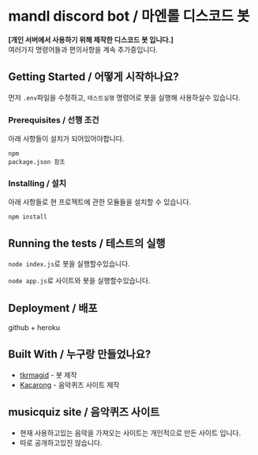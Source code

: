 # mandl discord bot / 마엔롤 디스코드 봇

**[개인 서버에서 사용하기 위해 제작한 디스코드 봇 입니다.]**  
여러가지 명령어들과 편의사항을 계속 추가중입니다.

## Getting Started / 어떻게 시작하나요?

먼저 `.env`파일을 수정하고, `테스트실행` 명령어로 봇을 실행해 사용하실수 있습니다.

### Prerequisites / 선행 조건

아래 사항들이 설치가 되어있어야합니다.

```
npm
package.json 참조
```

### Installing / 설치

아래 사항들로 현 프로젝트에 관한 모듈들을 설치할 수 있습니다.

```
npm install
```

## Running the tests / 테스트의 실행

`node index.js`로 봇을 실행할수있습니다.

`node app.js`로 사이트와 봇을 실행할수있습니다.

## Deployment / 배포

github + heroku

## Built With / 누구랑 만들었나요?

* [tkrmagid](https://github.com/asd10384) - 봇 제작
* [Kacarong](https://github.com/Kacarong) - 음악퀴즈 사이트 제작

## musicquiz site / 음악퀴즈 사이트

* 현재 사용하고있는 음악을 가져오는 사이트는 개인적으로 만든 사이트 입니다.
* 따로 공개하고있진 않습니다.
